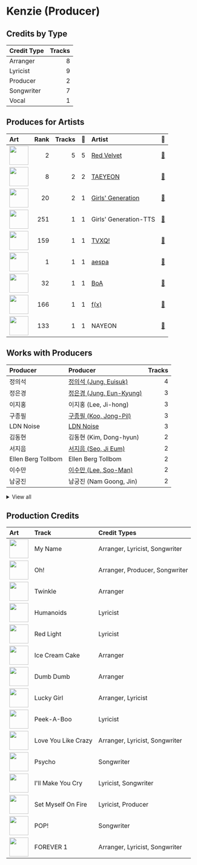 # Kenzie (Producer)

## Credits by Type

| Credit Type | Tracks |
|:---|---:|
| Arranger | 8 |
| Lyricist | 9 |
| Producer | 2 |
| Songwriter | 7 |
| Vocal | 1 |

## Produces for Artists

| Art | Rank | Tracks | 💚 | Artist | 🔗 |
|:---|---:|---:|---:|:---|:---|
| <img src="https://i.scdn.co/image/ab6761610000e5eb02a562ea6b1dc718394010ac" alt="" width="50" /> | 2 | 5 | 5 | [Red Velvet](../../artists/red_velvet/overview.md) | [🔗](https://open.spotify.com/artist/1z4g3DjTBBZKhvAroFlhOM) |
| <img src="https://i.scdn.co/image/ab6761610000e5eb5e97e9ea9133fbfa41e27498" alt="" width="50" /> | 8 | 2 | 2 | [TAEYEON](../../artists/taeyeon/overview.md) | [🔗](https://open.spotify.com/artist/3qNVuliS40BLgXGxhdBdqu) |
| <img src="https://i.scdn.co/image/ab6761610000e5eb385df356841aaec34a0914aa" alt="" width="50" /> | 20 | 2 | 1 | [Girls' Generation](../../artists/girls__generation/overview.md) | [🔗](https://open.spotify.com/artist/0Sadg1vgvaPqGTOjxu0N6c) |
| <img src="https://i.scdn.co/image/ab6761610000e5eb9426413cf033b2e0eedfeff6" alt="" width="50" /> | 251 | 1 | 1 | Girls' Generation-TTS | [🔗](https://open.spotify.com/artist/7AKHnZVqwXYuUwWJ8UGL5q) |
| <img src="https://i.scdn.co/image/ab6761610000e5eb2be82149be3774fa0729a543" alt="" width="50" /> | 159 | 1 | 1 | [TVXQ!](../../artists/tvxq!/overview.md) | [🔗](https://open.spotify.com/artist/6nVMMEywS5Y4tsHPKx1nIo) |
| <img src="https://i.scdn.co/image/ab6761610000e5eb573935eb61a1897aeb43c531" alt="" width="50" /> | 1 | 1 | 1 | [aespa](../../artists/aespa/overview.md) | [🔗](https://open.spotify.com/artist/6YVMFz59CuY7ngCxTxjpxE) |
| <img src="https://i.scdn.co/image/ab6761610000e5eb1925e6520e474e569c971b36" alt="" width="50" /> | 32 | 1 | 1 | [BoA](../../artists/boa/overview.md) | [🔗](https://open.spotify.com/artist/4muJrGMndyYWqZtfk8OWy4) |
| <img src="https://i.scdn.co/image/ab6761610000e5ebe0cc2045ff4e90d12df91cc3" alt="" width="50" /> | 166 | 1 | 1 | [f(x)](../../artists/f(x)/overview.md) | [🔗](https://open.spotify.com/artist/3wRA5UYoo08BBKJnzyKkpF) |
| <img src="https://i.scdn.co/image/ab6761610000e5ebfbdd3f060e1cbe9e8eeaecac" alt="" width="50" /> | 133 | 1 | 1 | NAYEON | [🔗](https://open.spotify.com/artist/1VwDG9aBflQupaFNjUru9A) |

## Works with Producers

| Producer | Producer | Tracks |
|:---|:---|---:|
| 정의석 | [정의석 (Jung, Euisuk)](../정의석_(jung,_euisuk)/overview.md) | 4 |
| 정은경 | [정은경 (Jung, Eun-Kyung)](../정은경_(jung,_eun-kyung)/overview.md) | 3 |
| 이지홍 | 이지홍 (Lee, Ji-hong) | 3 |
| 구종필 | [구종필 (Koo, Jong-Pil)](../구종필_(koo,_jong-pil)/overview.md) | 3 |
| LDN Noise | [LDN Noise](../ldn_noise/overview.md) | 3 |
| 김동현 | 김동현 (Kim, Dong-hyun) | 2 |
| 서지음 | [서지음 (Seo, Ji Eum)](../서지음_(seo,_ji_eum)/overview.md) | 2 |
| Ellen Berg Tollbom | Ellen Berg Tollbom | 2 |
| 이수만 | [이수만 (Lee, Soo-Man)](../이수만_(lee,_soo-man)/overview.md) | 2 |
| 남궁진 | 남궁진 (Nam Goong, Jin) | 2 |


<details>
<summary>View all</summary>

| Producer | Producer | Tracks |
|:---|:---|---:|
| 김철순 | 김철순 (Kim, Chul-Soon) | 2 |
| 신지영 | 신지영 (Shin, Ji-young) | 2 |
| Cazzi Opeia | Cazzi Opeia | 2 |
| Hayley Aitken | Hayley Aitken | 2 |
| Dave Kutch | Dave Kutch | 1 |
| Kirsten Collins | Kirsten Collins | 1 |
| Sunset Blvd. Tracking Crew | Sunset Blvd. Tracking Crew | 1 |
| 노민지 | 노민지 (Noh, Min-ji) | 1 |
| Michael Dunaief | Michael Dunaief | 1 |
| Thomas Troelsen | Thomas Troelsen | 1 |
| Daniel Ullmann | Daniel Ullmann | 1 |
| 이성호 | 이성호 (Lee, Sung-ho) | 1 |
| 이경남 | 이경남 (Lee, Kyung Nam) | 1 |
| 김영후 | 김영후 (Kim, Young-hu) | 1 |
| Moonshine | Moonshine | 1 |
| 김영현 | 김영현 (Kim, Young-hyun) | 1 |
| Greg Bonnick | Greg Bonnick | 1 |
| 이민규 | 이민규 (Lee, Min-kyu) | 1 |
| Johan Gustafsson | Johan Gustafsson | 1 |
| Brandon Green | Brandon Green | 1 |
| IMLAY | IMLAY | 1 |
| Allison Kaplan | Allison Kaplan | 1 |
| 이슬비 | 이슬비 (Lee, Seul Bi) | 1 |
| Hautboi Rich | Hautboi Rich | 1 |
| Tayla Parx | Tayla Parx | 1 |
| Ylva Dimberg | Ylva Dimberg | 1 |
| EJAE | EJAE | 1 |
| Steve Dady | Steve Dady | 1 |
| Maxx Song | Maxx Song | 1 |
| Bryan Jarett | Bryan Jarett | 1 |
| STRYV | STRYV | 1 |
| Maegan Cottone | Maegan Cottone | 1 |
| Ollipop | Ollipop | 1 |
| Fredrik Häggstam | Fredrik Häggstam (Häggstam, Fredrik) | 1 |
| Sebastian Lundberg | Sebastian Lundberg | 1 |
| 이스란 | 이스란 (Lee, Seran) | 1 |
| Ludvig Carl Evers | Ludvig Carl Evers | 1 |
| 김정배 | 김정배 (Kim, Jung Bae) | 1 |
| 구혜진 | [구혜진 (Gu, Hye-jin)](../구혜진_(gu,_hye-jin)/overview.md) | 1 |
| Jamelle Fraley | Jamelle Fraley | 1 |
| Sherry St. Germain | Sherry St. Germain | 1 |
| Jonatan Gusmark | Jonatan Gusmark | 1 |
| 장우영 | 장우영 (Jang, Woo-young) | 1 |
| Hayden Chapman | Hayden Chapman | 1 |
| 강은지 | 강은지 (Kang, Eun-ji) | 1 |
| Donald Augustus Sales | Donald Augustus Sales | 1 |
| Timothy "Bos" Bullock | Timothy "Bos" Bullock | 1 |
| Javier Solis | Javier Solis | 1 |
| Druski | Druski | 1 |
| Ryan S. Jhun | [Ryan S. Jhun](../ryan_s__jhun/overview.md) | 1 |
| Tony Maserati | [Tony Maserati](../tony_maserati/overview.md) | 1 |
| Alna | Alna | 1 |
| 조윤경 | [조윤경 (Jo, Yoon Kyung)](../조윤경_(jo,_yoon_kyung)/overview.md) | 1 |
| Deanna | Deanna | 1 |
| 심은지 | [심은지 (Sim, Eunjee)](../심은지_(sim,_eunjee)/overview.md) | 1 |
| Ryland Holland | Ryland Holland | 1 |
| Brandon Fraley | Brandon Fraley | 1 |

</details>


## Production Credits

| Art | Track | Credit Types |
|:---|:---|:---|
| <img src="https://i.scdn.co/image/ab67616d0000b2735493e98d59bdda1c7246c756" alt="" width="50" /> | My Name | Arranger, Lyricist, Songwriter |
| <img src="https://i.scdn.co/image/ab67616d0000b2739b57e9b31c831fb2137c38e2" alt="" width="50" /> | Oh! | Arranger, Producer, Songwriter |
| <img src="https://i.scdn.co/image/ab67616d0000b273c492874e96f19148018e759e" alt="" width="50" /> | Twinkle | Arranger |
| <img src="https://i.scdn.co/image/ab67616d0000b2739f6a9a89c697fde2dada3b9d" alt="" width="50" /> | Humanoids | Lyricist |
| <img src="https://i.scdn.co/image/ab67616d0000b2737cb7222af6927b83987206f7" alt="" width="50" /> | Red Light | Lyricist |
| <img src="https://i.scdn.co/image/ab67616d0000b2733beb8877c3a0cde5be9a139c" alt="" width="50" /> | Ice Cream Cake | Arranger |
| <img src="https://i.scdn.co/image/ab67616d0000b27371a70331062453ece06f8b79" alt="" width="50" /> | Dumb Dumb | Arranger |
| <img src="https://i.scdn.co/image/ab67616d0000b2733f30a062dafcdbc1a8fad842" alt="" width="50" /> | Lucky Girl | Arranger, Lyricist |
| <img src="https://i.scdn.co/image/ab67616d0000b2736538b8e1b5c7b2a9d2211769" alt="" width="50" /> | Peek-A-Boo | Lyricist |
| <img src="https://i.scdn.co/image/ab67616d0000b273b87c0d76ed9c7b1654b390d0" alt="" width="50" /> | Love You Like Crazy | Arranger, Lyricist, Songwriter |
| <img src="https://i.scdn.co/image/ab67616d0000b273df5022bdf1ac4bf52135c4be" alt="" width="50" /> | Psycho | Songwriter |
| <img src="https://i.scdn.co/image/ab67616d0000b273d8cc2281fcd4519ca020926b" alt="" width="50" /> | I'll Make You Cry | Lyricist, Songwriter |
| <img src="https://i.scdn.co/image/ab67616d0000b273034c3a8ba89c6a5ecfda3175" alt="" width="50" /> | Set Myself On Fire | Lyricist, Producer |
| <img src="https://i.scdn.co/image/ab67616d0000b2735fb4a9cfbeb3b7beb337ed02" alt="" width="50" /> | POP! | Songwriter |
| <img src="https://i.scdn.co/image/ab67616d0000b273aea29200523b1ee4d5b2c035" alt="" width="50" /> | FOREVER 1 | Arranger, Lyricist, Songwriter |